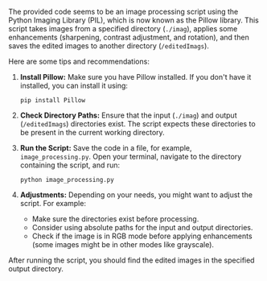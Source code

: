 The provided code seems to be an image processing script using the Python Imaging Library (PIL), which is now known as the Pillow library. This script takes images from a specified directory (`./imag`), applies some enhancements (sharpening, contrast adjustment, and rotation), and then saves the edited images to another directory (`/editedImags`).

Here are some tips and recommendations:

1. **Install Pillow:**
   Make sure you have Pillow installed. If you don't have it installed, you can install it using:
   ```
   pip install Pillow
   ```

2. **Check Directory Paths:**
   Ensure that the input (`./imag`) and output (`/editedImags`) directories exist. The script expects these directories to be present in the current working directory.

3. **Run the Script:**
   Save the code in a file, for example, `image_processing.py`. Open your terminal, navigate to the directory containing the script, and run:
   ```
   python image_processing.py
   ```

4. **Adjustments:**
   Depending on your needs, you might want to adjust the script. For example:
   - Make sure the directories exist before processing.
   - Consider using absolute paths for the input and output directories.
   - Check if the image is in RGB mode before applying enhancements (some images might be in other modes like grayscale).

After running the script, you should find the edited images in the specified output directory.